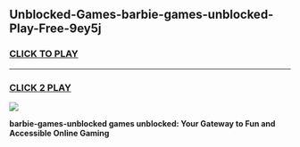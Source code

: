 
## Unblocked-Games-barbie-games-unblocked-Play-Free-9ey5j
<h3>
<a href="https://premium76.site?title=barbie-games-unblocked&ref=17A">CLICK TO PLAY</a></h3>
<hr>

<h3>
<a href="https://premium76.site?title=barbie-games-unblocked&ref=17A">CLICK 2 PLAY</a>
  
</h3>

<a href="https://premium76.site?title=barbie-games-unblocked&ref=17A"><img src="https://clearcache.store/games.png"></a>


**barbie-games-unblocked games unblocked: Your Gateway to Fun and Accessible Online Gaming**

